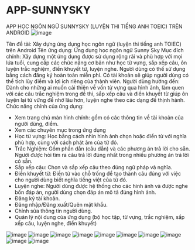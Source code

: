 # APP-SUNNYSKY
 APP HỌC NGÔN NGỮ SUNNYSKY (LUYỆN THI TIẾNG ANH TOEIC) TRÊN ANDROID 
![image](https://user-images.githubusercontent.com/82451887/187743511-e8028b76-dfdb-40de-8a1c-3b3fdb7e2504.png)

Tên đề tài: Xây dựng ứng dụng học ngôn ngữ (luyện thi tiếng anh TOIEC) trên Android
Tên ứng dụng: Ứng dụng học ngôn ngữ Sunny Sky 
Mục đích chính: Xây dựng một ứng dụng được sử dụng rộng rãi và phù hợp với mọi lứa tuổi, cung cấp các chức năng cơ bản như học từ vựng, sắp xếp câu, ôn luyện trắc nghiệm, điền khuyết từ, luyện nghe. Người dùng có thể sử dụng bằng cách đăng ký hoàn toàn miễn phí. Có tài khoản sẽ giúp người dùng có thể tích lũy điểm và lợi ích riêng của thành viên.
Người dùng hướng đến: Dành cho những ai muốn cải thiện về vốn từ vựng qua hình ảnh, làm quen với các câu trắc nghiệm trong đề thi, sắp xếp câu và điền khuyết từ giúp ôn luyện lại từ vững để nhớ lâu hơn, luyện nghe theo các dạng đề thịnh hành.
Chức năng chính của ứng dụng: 
-	Xem trang chủ màn hình chính: gồm có các thông tin về tài khoản của người dùng, điểm. 
-	Xem các chuyên mục trong ứng dụng
-	Học từ vựng: Học bằng cách nhìn hình ảnh chọn hoặc điền từ với nghĩa phù hợp, cùng với cách phát âm của từ đó.
-	Trắc Nghiệm: Gồm phần dẫn (câu dẫn) và các phương án trả lời cho sẵn. Người được hỏi tìm ra câu trả lời đúng nhất trong nhiều phương án trả lời có sẵn.
-	Sắp xếp câu: Chọn và sắp xếp câu theo đúng ngữ pháp và nghĩa.
-	Điền khuyết từ: Điền từ vào chỗ trống để tạo thành câu đúng với việc cho người dùng biết nghĩa tiếng việt của từ đó.
-	Luyện nghe: Người dùng được hệ thống cho các hình ảnh và được nghe bốn đáp án, người dùng chọn đáp án mô tả đúng hình ảnh.
-	Đăng ký tài khoản.
-	Đăng nhập/Đăng xuất/Quên mật khẩu.
-	Chỉnh sửa thông tin người dùng.
-	Quản lý nội dung của ứng dụng (bộ học tập, từ vựng, trắc nghiệm, sắp xếp câu, luyện nghe, điền khuyết)

![image](https://user-images.githubusercontent.com/82451887/187743555-f0ba3793-2527-4f07-b497-e1ac50b1e0b0.png)
![image](https://user-images.githubusercontent.com/82451887/187743577-157c0bca-dba2-4b56-901d-70e02694c37a.png)
![image](https://user-images.githubusercontent.com/82451887/187743249-fa792967-7e47-4313-a701-0434f8754a3d.png)
![image](https://user-images.githubusercontent.com/82451887/187743296-f013ae3f-88fc-43f9-a5a2-ac808f3856eb.png)
![image](https://user-images.githubusercontent.com/82451887/187743612-80656a1a-7ca1-4f54-8a24-ee94949fdaf7.png)
![image](https://user-images.githubusercontent.com/82451887/187743620-dcc3912e-4139-4682-b277-250af4e390f3.png)
![image](https://user-images.githubusercontent.com/82451887/187743631-cfab3466-c666-4fa6-b39f-010d83f3810a.png)
![image](https://user-images.githubusercontent.com/82451887/187743644-c2fa10cb-15ad-4267-b31e-93d7782840c4.png)
![image](https://user-images.githubusercontent.com/82451887/187743662-65ed64c1-cb26-4974-9918-0c360806de8f.png)
![image](https://user-images.githubusercontent.com/82451887/187743687-06ff2d16-1e19-4502-b918-e55ad2250ed2.png)


